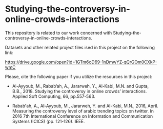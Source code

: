 # Studying-the-controversy-in-online-crowds-interactions

This repository is related to our work concerned with Studying-the-controversy-in-online-crowds-interactions.

Datasets and other related project files ised in this project on the following link:

https://drive.google.com/open?id=1GTm6oD69-1nDmwYZ-qQrGOm0CXkP-wmC


Please, cite the following paper if you utilize the resources in this project:

- Al-Ayyoub, M., Rabab’ah, A., Jararweh, Y., Al-Kabi, M.N. and Gupta, B.B., 2018. Studying the controversy in online crowds’ interactions. Applied Soft Computing, 66, pp.557-563.

- Rabab'ah, A., Al-Ayyoub, M., Jararweh, Y. and Al-Kabi, M.N., 2016, April. Measuring the controversy level of arabic trending topics on twitter. In 2016 7th International Conference on Information and Communication Systems (ICICS) (pp. 121-126). IEEE.
